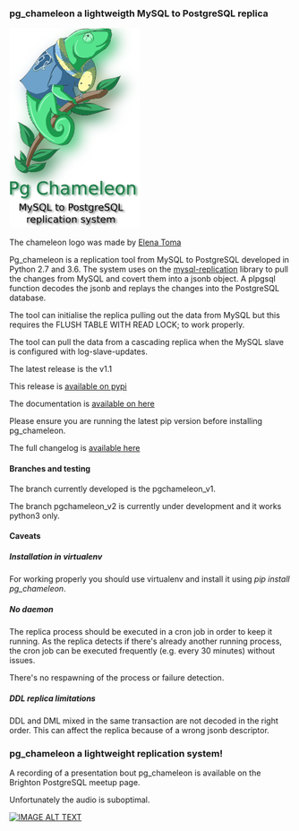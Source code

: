 ### pg_chameleon a lightweigth MySQL to PostgreSQL replica

![Alt text](images/pgchameleon.png "Igor the chameleon")

The chameleon logo was made by [Elena Toma](http://tonkipappero.deviantart.com/ "Tonkipappero's Art")

Pg_chameleon is a replication tool from MySQL to PostgreSQL developed in Python 2.7 and 3.6. The system uses on
the [mysql-replication](https://github.com/noplay/python-mysql-replication "mysql-replication") library to pull the changes from MySQL and covert them into a jsonb object.
A plpgsql function decodes the jsonb and replays the changes into the PostgreSQL database.

The tool can initialise the replica pulling out the data from MySQL but this requires the FLUSH TABLE WITH READ LOCK; to work properly.

The tool can pull the data from a cascading replica when the MySQL slave is configured with log-slave-updates.


The latest release is the v1.1

This release is [available on pypi](https://pypi.python.org/pypi/pg_chameleon)

The documentation is [available on here](http://pythonhosted.org/pg_chameleon/)

Please ensure you are running the latest pip version before installing pg_chameleon. 

The full changelog is [available here](https://github.com/the4thdoctor/pg_chameleon/blob/master/CHANGELOG.rst) 


#### Branches and testing

The branch currently developed is the pgchameleon_v1. 

The branch pgchameleon_v2 is currently under development and it works python3 only.

#### Caveats 
##### Installation in virtualenv

For working properly you should use virtualenv and install it using *pip install pg_chameleon*.


##### No daemon
The replica process should be executed in a cron job in order to keep it running. As the replica detects if there's already another
running process, the cron job can be executed frequently (e.g. every 30 minutes) without issues.

There's no respawning of the process or failure detection.

##### DDL replica limitations

DDL and DML mixed in the same transaction are not decoded in the right order. 
This can affect the replica because of a wrong jsonb descriptor. 

### pg_chameleon a lightweight replication system!
A recording of a presentation  bout pg_chameleon is available on the Brighton PostgreSQL meetup page.

Unfortunately the audio is suboptimal.

[![IMAGE ALT TEXT](http://img.youtube.com/vi/ZZeBGDpUhec/0.jpg)](http://www.youtube.com/watch?v=ZZeBGDpUhec "pg_chameleon a lightweight replication system")
